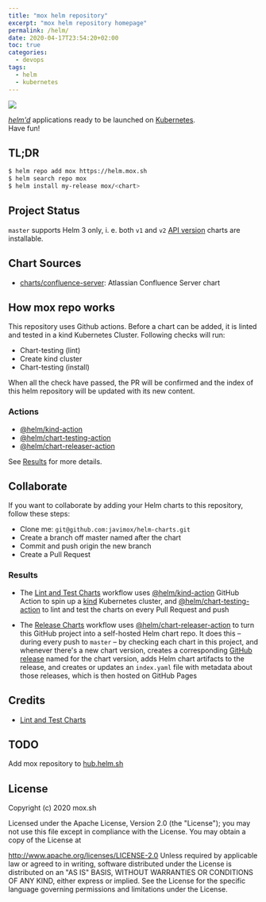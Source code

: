 ```yaml
---
title: "mox helm repository"
excerpt: "mox helm repository homepage"
permalink: /helm/
date: 2020-04-17T23:54:20+02:00
toc: true
categories:
  - devops
tags:
  - helm
  - kubernetes
---
```


[![](https://github.com/javimox/helm-charts/workflows/Release%20Charts/badge.svg?branch=master)](https://github.com/javimox/helm-charts/actions)

[*helm'd*](https://github.com/helm/helm) applications ready to be launched on [Kubernetes](https://kubernetes.io/).  
Have fun!

## TL;DR

```bash
$ helm repo add mox https://helm.mox.sh
$ helm search repo mox
$ helm install my-release mox/<chart>
```

## Project Status

`master` supports Helm 3 only, i. e. both `v1` and `v2` [API version](https://helm.sh/docs/topics/charts/#the-apiversion-field) charts are installable.

## Chart Sources

* [charts/confluence-server](/helm/charts/confluence-server): Atlassian Confluence Server chart

## How mox repo works

This repository uses Github actions. Before a chart can be added, it is linted and tested in a kind Kubernetes Cluster.  Following checks will run:

* Chart-testing (lint)
* Create kind cluster
* Chart-testing (install)

When all the check have passed, the PR will be confirmed and the index of this helm repository will be updated with its new content.

### Actions

* [@helm/kind-action](https://github.com/helm/kind-action)
* [@helm/chart-testing-action](https://github.com/helm/chart-testing-action)
* [@helm/chart-releaser-action](https://github.com/helm/chart-releaser-action)

See [Results](#results) for more details.

## Collaborate

If you want to collaborate by adding your Helm charts to this repository, follow these steps:

* Clone me: `git@github.com:javimox/helm-charts.git`
* Create a branch off master named after the chart
* Commit and push origin the new branch
* Create a Pull Request

### <a name="results"></a>Results

* The [Lint and Test Charts](https://github.com/javimox/helm-charts/blob/master/.github/workflows/lint-test.yaml) workflow uses [@helm/kind-action](https://www.github.com/helm/kind-action) GitHub Action to spin up a [kind](https://kind.sigs.k8s.io/) Kubernetes cluster, and [@helm/chart-testing-action](https://www.github.com/helm/chart-testing-action) to lint and test the charts on every Pull Request and push
  
* The [Release Charts](https://github.com/javimox/helm-charts/blob/master/.github/workflows/release.yaml) workflow uses [@helm/chart-releaser-action](https://www.github.com/helm/chart-releaser-action) to turn this GitHub project into a self-hosted Helm chart repo. It does this – during every push to `master` – by checking each chart in this project, and whenever there's a new chart version, creates a corresponding [GitHub release](https://help.github.com/en/github/administering-a-repository/about-releases) named for the chart version, adds Helm chart artifacts to the release, and creates or updates an `index.yaml` file with metadata about those releases, which is then hosted on GitHub Pages

## Credits

* [Lint and Test Charts](https://github.com/helm/charts-repo-actions-demo.git)  

## TODO

Add mox repository to [hub.helm.sh](https://hub.helm.sh)

## License

Copyright (c) 2020 mox.sh

Licensed under the Apache License, Version 2.0 (the "License"); you may not use this file except in compliance with the License. You may obtain a copy of the License at

http://www.apache.org/licenses/LICENSE-2.0
Unless required by applicable law or agreed to in writing, software distributed under the License is distributed on an "AS IS" BASIS, WITHOUT WARRANTIES OR CONDITIONS OF ANY KIND, either express or implied. See the License for the specific language governing permissions and limitations under the License.
